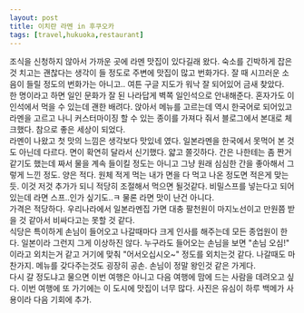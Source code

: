 ```yaml
---
layout: post
title: 이치란 라멘 in 후쿠오카
tags: [travel,hukuoka,restaurant]
---
```

조식을 신청하지 않아서 가까운 곳에 라멘 맛집이 있다길래 왔다. 숙소를 긴박하게 잡은 것 치고는 괜찮다는 생각이 들 정도로 주변에 맛집이 많고 번화가다. 잘 때 시끄러운 소음이 들릴 정도의 번화가는 아니고.. 여튼 구글 지도가 워낙 잘 되어있어 금새 찾았다.     
한 명이라고 하면 일인 문화가 잘 된 나라답게 벽쪽 일인석으로 안내해준다. 혼자가도 이인석에서 먹을 수 있는데 괜한 배려다. 앉아서 메뉴를 고르는데 역시 한국어로 되어있고 라멘을 고르고 나니 커스터마이징 할 수 있는 종이를 가져다 줘서 블로그에서 본대로 체크했다. 참으로 좋은 세상이 되었다.     
라멘이 나왔고 첫 맛의 느낌은 생각보다 맛있네 였다. 일본라멘을 한국에서 못먹어 본 것도 아닌데 다르다. 면이 확연히 달라서 신기했다. 얇고 쫄깃하다. 간은 나한테는 좀 짠거 같기도 했는데 짜서 물을 계속 들이킬 정도는 아니고 그냥 원래 심심한 간을 좋아해서 그렇게 느낀 정도. 양은 적다. 원체 적게 먹는 내가 면을 다 먹고 나온 정도면 적은게 맞는듯. 이것 저것 추가가 되니 적당히 조절해서 먹으면 될것같다. 비밀스프를 넣는다고 되어있는데 라면 스프..인가 싶기도..ㅋ 물론 라면 맛이 난건 아니다.        
가격은 적당하다. 우리나라에서 일본라멘집 가면 대충 팔천원이 마지노선이고 만원쯤 받을 것 같아서 비싸다고는 못할 것 같다.     
식당은 특이하게 손님이 들어오고 나갈때마다 크게 인사를 해주는데 모든 종업원이 한다. 일본이라 그런지 그게 이상하진 않다. 누구라도 들어오는 손님을 보면 "손님 오심!" 이라고 외치는거 같고 거기에 맞춰 "어서오십시오~" 정도를 외치는것 같다. 나갈때도 마찬가지. 메뉴를 갖다주는것도 굉장히 공손. 손님이 정말 왕인것 같은 가게다.      
다시 갈 정도냐고 물으면 이번 여행은 아니고 다음 여행에 맘에 드는 사람을 데려오고 싶다. 이번 여행에 또 가기에는 이 도시에 맛집이 너무 많다. 사진은 유심이 하루 백메가 사용이라 다음 기회에 추가. 